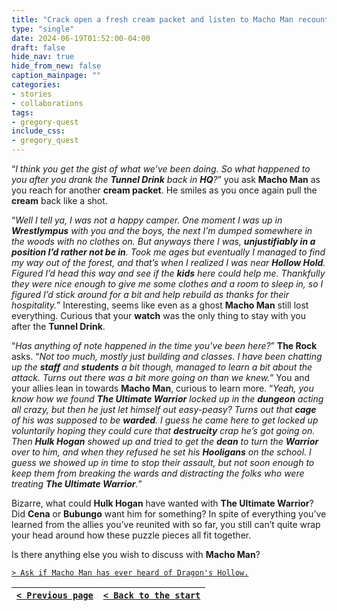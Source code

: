 ```yaml
---
title: "Crack open a fresh cream packet and listen to Macho Man recount his experiences."
type: "single"
date: 2024-06-19T01:52:00-04:00
draft: false
hide_nav: true
hide_from_new: false
caption_mainpage: ""
categories:
- stories
- collaborations
tags:
- gregory-quest
include_css:
- gregory_quest
---
```


“*I think you get the gist of what we’ve been doing. So what happened to you after you drank the **Tunnel Drink** back in **HQ**?*” you ask **Macho Man** as you reach for another **cream packet**. He smiles as you once again pull the **cream** back like a shot.

“*Well I tell ya, I was not a happy camper. One moment I was up in **Wrestlympus** with you and the boys, the next I’m dumped somewhere in the woods with no clothes on. But anyways there I was, **unjustifiably in a position I’d rather not be in**. Took me ages but eventually I managed to find my way out of the forest, and that’s when I realized I was near **Hollow Hold**. Figured I’d head this way and see if the **kids** here could help me. Thankfully they were nice enough to give me some clothes and a room to sleep in, so I figured I’d stick around for a bit and help rebuild as thanks for their hospitality.*” Interesting, seems like even as a ghost **Macho Man** still lost everything. Curious that your **watch** was the only thing to stay with you after the **Tunnel Drink**. 

“*Has anything of note happened in the time you’ve been here?*” **The Rock** asks. “*Not too much, mostly just building and classes. I have been chatting up the **staff** and **students** a bit though, managed to learn a bit about the attack. Turns out there was a bit more going on than we knew.*” You and your allies lean in towards **Macho Man**, curious to learn more. “*Yeah, you know how we found **The Ultimate Warrior** locked up in the **dungeon** acting all crazy, but then he just let himself out easy-peasy? Turns out that **cage** of his was supposed to be **warded**. I guess he came here to get locked up voluntarily hoping they could cure that **destrucity** crap he’s got going on. Then **Hulk Hogan** showed up and tried to get the **dean** to turn the **Warrior** over to him, and when they refused he set his **Hooligans** on the school. I guess we showed up in time to stop their assault, but not soon enough to keep them from breaking the wards and distracting the folks who were treating **The Ultimate Warrior**.*”

Bizarre, what could **Hulk Hogan** have wanted with **The Ultimate Warrior**? Did **Cena** or **Bubungo** want him for something? In spite of everything you’ve learned from the allies you’ve reunited with so far, you still can’t quite wrap your head around how these puzzle pieces all fit together.

Is there anything else you wish to discuss with **Macho Man**?

[``> Ask if Macho Man has ever heard of Dragon's Hollow.``](../128)

|[``< Previous page``](../126)|[``< Back to the start``](../)|
|---|---|